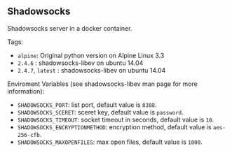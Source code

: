 Shadowsocks
-----------

Shadowsocks server in a docker container.

Tags:

- `alpine`: Original python version on Alpine Linux 3.3
- `2.4.6` : shadowsocks-libev on ubuntu 14.04
- `2.4.7`, `latest` : shadowsocks-libev on ubuntu 14.04

Enviroment Variables (see shadowsocks-libev man page for more information):

- `SHADOWSOCKS_PORT`: list port, default value is `8388`.
- `SHADOWSOCKS_SCERET`: sceret key, default value is `password`.
- `SHADOWSOCKS_TIMEOUT`: socket timeout in seconds, default value is `10`.
- `SHADOWSOCKS_ENCRYPTIONMETHOD`: encryption method, default value is `aes-256-cfb`.
- `SHADOWSOCKS_MAXOPENFILES`: max open files, default value is `1000`.
